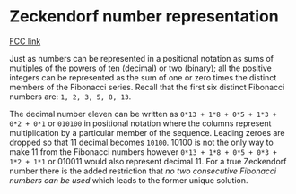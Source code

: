 # Zeckendorf number representation

[FCC link](https://www.freecodecamp.org/learn/coding-interview-prep/rosetta-code/zeckendorf-number-representation)

Just as numbers can be represented in a positional notation as sums of multiples
of the powers of ten (decimal) or two (binary); all the positive integers can be
represented as the sum of one or zero times the distinct members of the
Fibonacci series. Recall that the first six distinct Fibonacci numbers are:
`1, 2, 3, 5, 8, 13`.

The decimal number eleven can be written as `0*13 + 1*8 + 0*5 + 1*3 + 0*2 + 0*1`
or `010100` in positional notation where the columns represent multiplication by
a particular member of the sequence. Leading zeroes are dropped so that 11
decimal becomes `10100`. 10100 is not the only way to make 11 from the Fibonacci
numbers however `0*13 + 1*8 + 0*5 + 0*3 + 1*2 + 1*1` or 010011 would also
represent decimal 11. For a true Zeckendorf number there is the added
restriction that _no two consecutive Fibonacci numbers can be used_ which leads
to the former unique solution.
